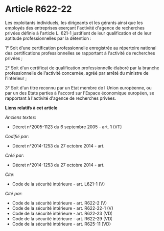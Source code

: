# Article R622-22

Les exploitants individuels, les dirigeants et les gérants ainsi que les employés des entreprises exerçant l'activité
d'agence de recherches privées définie à l'article L. 621-1 justifient de leur qualification et de leur aptitude
professionnelles par la détention : 

1° Soit d'une certification professionnelle enregistrée au répertoire national des certifications professionnelles se
rapportant à l'activité de recherches privées ; 

2° Soit d'un certificat de qualification professionnelle élaboré par la branche professionnelle de l'activité concernée,
agréé par arrêté du ministre de l'intérieur ; 

3° Soit d'un titre reconnu par un Etat membre de l'Union européenne, ou par un des Etats parties à l'accord sur l'Espace
économique européen, se rapportant à l'activité d'agence de recherches privées.

**Liens relatifs à cet article**

_Anciens textes_:

  - Décret n°2005-1123 du 6 septembre 2005 - art. 1 (VT)

_Codifié par_:

  - Décret n°2014-1253 du 27 octobre 2014 - art.

_Créé par_:

  - Décret n°2014-1253 du 27 octobre 2014 - art.

_Cite_:

  - Code de la sécurité intérieure - art. L621-1 (V)

_Cité par_:

  - Code de la sécurité intérieure - art. R622-2 (V)
  - Code de la sécurité intérieure - art. R622-22-1 (V)
  - Code de la sécurité intérieure - art. R622-23 (VD)
  - Code de la sécurité intérieure - art. R622-29 (VD)
  - Code de la sécurité intérieure - art. R625-11 (VD)
